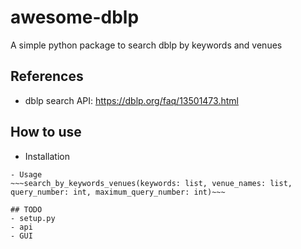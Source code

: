 # awesome-dblp
A simple python package to search dblp by keywords and venues

## References
- dblp search API: https://dblp.org/faq/13501473.html

## How to use
- Installation
~~~pip install awesome-dblp~~~
- Usage
~~~search_by_keywords_venues(keywords: list, venue_names: list, query_number: int, maximum_query_number: int)~~~

## TODO
- setup.py
- api
- GUI